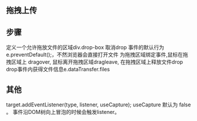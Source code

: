 ## 拖拽上传

## 步骤
定义一个允许拖放文件的区域div.drop-box
取消drop 事件的默认行为e.preventDefault();，不然浏览器会直接打开文件
为拖拽区域绑定事件,鼠标在拖拽区域上 dragover, 鼠标离开拖拽区域dragleave, 在拖拽区域上释放文件drop
drop事件内获得文件信息e.dataTransfer.files

## 其他
target.addEventListener(type, listener, useCapture);
useCapture 默认为 false 。 事件沿DOM树向上冒泡的时候会触发listener。